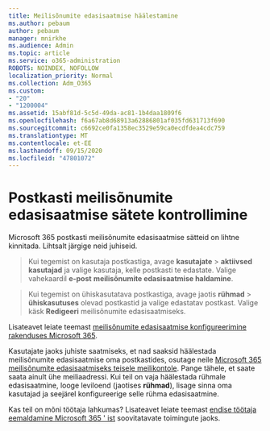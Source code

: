 ```yaml
---
title: Meilisõnumite edasisaatmise häälestamine
ms.author: pebaum
author: pebaum
manager: mnirkhe
ms.audience: Admin
ms.topic: article
ms.service: o365-administration
ROBOTS: NOINDEX, NOFOLLOW
localization_priority: Normal
ms.collection: Adm_O365
ms.custom:
- "20"
- "1200004"
ms.assetid: 15abf81d-5c5d-49da-ac81-1b4daa1809f6
ms.openlocfilehash: f6a67ab8d68913a62886801af035fd631713f690
ms.sourcegitcommit: c6692ce0fa1358ec3529e59ca0ecdfdea4cdc759
ms.translationtype: MT
ms.contentlocale: et-EE
ms.lasthandoff: 09/15/2020
ms.locfileid: "47801072"
---
```

# <a name="check-the-email-forwarding-settings-for-a-mailbox"></a>Postkasti meilisõnumite edasisaatmise sätete kontrollimine

Microsoft 365 postkasti meilisõnumite edasisaatmise sätteid on lihtne kinnitada. Lihtsalt järgige neid juhiseid.
  
> Kui tegemist on kasutaja postkastiga, avage **kasutajate** \> **aktiivsed kasutajad** ja valige kasutaja, kelle postkasti te edastate. Valige vahekaardil **e-post** **meilisõnumite edasisaatmise haldamine**.

> Kui tegemist on ühiskasutatava postkastiga, avage jaotis **rühmad** \> **ühiskasutuses** olevad postkastid ja valige edastatav postkast. Valige käsk **Redigeeri** meilisõnumite edasisaatmiseks.

Lisateavet leiate teemast [meilisõnumite edasisaatmise konfigureerimine rakenduses Microsoft 365](https://docs.microsoft.com/microsoft-365/admin/email/configure-email-forwarding).
  
Kasutajate jaoks juhiste saatmiseks, et nad saaksid häälestada meilisõnumite edasisaatmise oma postkastides, osutage neile [Microsoft 365 meilisõnumite edasisaatmiseks teisele meilikontole](https://support.office.com/article/Forward-email-from-Office-365-to-another-email-account-1ed4ee1e-74f8-4f53-a174-86b748ff6a0e). Pange tähele, et saate saata ainult ühe meiliaadressi. Kui teil on vaja häälestada rühmale edasisaatmine, looge leviloend (jaotises **rühmad**), lisage sinna oma kasutajad ja seejärel konfigureerige selle rühma edasisaatmine.
  
Kas teil on mõni töötaja lahkumas? Lisateavet leiate teemast [endise töötaja eemaldamine Microsoft 365 ' ist](https://docs.microsoft.com/microsoft-365/admin/add-users/remove-former-employee) soovitatavate toimingute jaoks.